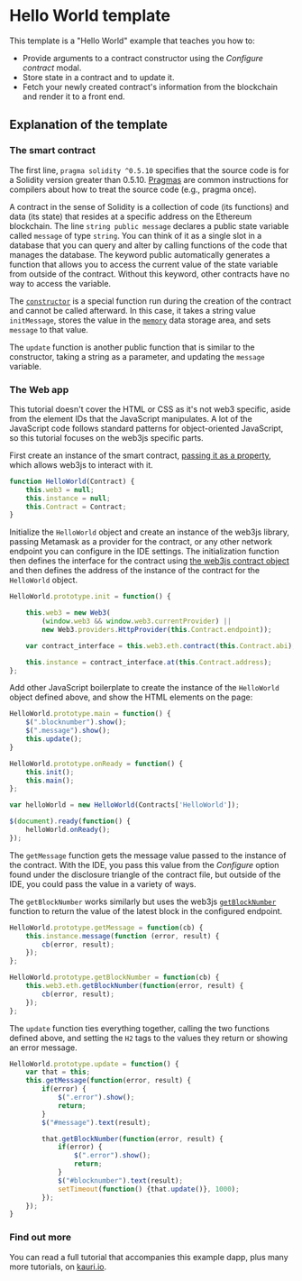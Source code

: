 # Hello World template

This template is a "Hello World" example that teaches you how to:

-   Provide arguments to a contract constructor using the _Configure contract_ modal.
-   Store state in a contract and to update it.
-   Fetch your newly created contract's information from the blockchain and render it to a front end.

## Explanation of the template

### The smart contract

The first line, `pragma solidity ^0.5.10` specifies that the source code is for a Solidity version greater than 0.5.10. [Pragmas](https://solidity.readthedocs.io/en/latest/layout-of-source-files.html#pragma) are common instructions for compilers about how to treat the source code (e.g., pragma once).

A contract in the sense of Solidity is a collection of code (its functions) and data (its state) that resides at a specific address on the Ethereum blockchain. The line `string public message` declares a public state variable called `message` of type `string`. You can think of it as a single slot in a database that you can query and alter by calling functions of the code that manages the database. The keyword public automatically generates a function that allows you to access the current value of the state variable from outside of the contract. Without this keyword, other contracts have no way to access the variable.

The [`constructor`](https://solidity.readthedocs.io/en/latest/contracts.html#constructor) is a special function run during the creation of the contract and cannot be called afterward. In this case, it takes a string value `initMessage`, stores the value in the [`memory`](https://solidity.readthedocs.io/en/latest/introduction-to-smart-contracts.html#storage-memory-and-the-stack) data storage area, and sets `message` to that value.

The `update` function is another public function that is similar to the constructor, taking a string as a parameter, and updating the `message` variable.

### The Web app

This tutorial doesn't cover the HTML or CSS as it's not web3 specific, aside from the element IDs that the JavaScript manipulates. A lot of the JavaScript code follows standard patterns for object-oriented JavaScript, so this tutorial focuses on the web3js specific parts.

First create an instance of the smart contract, [passing it as a property](https://web3js.readthedocs.io/en/v1.2.0/web3-eth-contract.html), which allows web3js to interact with it.

```javascript
function HelloWorld(Contract) {
    this.web3 = null;
    this.instance = null;
    this.Contract = Contract;
}
```

Initialize the `HelloWorld` object and create an instance of the web3js library, passing Metamask as a provider for the contract, or any other network endpoint you can configure in the IDE settings. The initialization function then defines the interface for the contract using [the web3js contract object](https://web3js.readthedocs.io/en/v1.2.1/web3-eth-contract.html#new-contract) and then defines the address of the instance of the contract for the `HelloWorld` object.

```javascript
HelloWorld.prototype.init = function() {

    this.web3 = new Web3(
        (window.web3 && window.web3.currentProvider) ||
        new Web3.providers.HttpProvider(this.Contract.endpoint));

    var contract_interface = this.web3.eth.contract(this.Contract.abi);

    this.instance = contract_interface.at(this.Contract.address);
};
```

Add other JavaScript boilerplate to create the instance of the `HelloWorld` object defined above, and show the HTML elements on the page:

```javascript
HelloWorld.prototype.main = function() {
    $(".blocknumber").show();
    $(".message").show();
    this.update();
}

HelloWorld.prototype.onReady = function() {
    this.init();
    this.main();
};

var helloWorld = new HelloWorld(Contracts['HelloWorld']);

$(document).ready(function() {
    helloWorld.onReady();
});
```

The `getMessage` function gets the message value passed to the instance of the contract. With the IDE, you pass this value from the _Configure_ option found under the disclosure triangle of the contract file, but outside of the IDE, you could pass the value in a variety of ways.

The `getBlockNumber` works similarly but uses the web3js [`getBlockNumber`](https://web3js.readthedocs.io/en/v1.2.1/web3-eth.html?highlight=getBlockNumber#getblocknumber) function to return the value of the latest block in the configured endpoint.

```javascript
HelloWorld.prototype.getMessage = function(cb) {
    this.instance.message(function (error, result) {
        cb(error, result);
    });
};

HelloWorld.prototype.getBlockNumber = function(cb) {
    this.web3.eth.getBlockNumber(function(error, result) {
        cb(error, result);
    });
};
```

The `update` function ties everything together, calling the two functions defined above, and setting the `H2` tags to the values they return or showing an error message.

```javascript
HelloWorld.prototype.update = function() {
    var that = this;
    this.getMessage(function(error, result) {
        if(error) {
            $(".error").show();
            return;
        }
        $("#message").text(result);

        that.getBlockNumber(function(error, result) {
            if(error) {
                $(".error").show();
                return;
            }
            $("#blocknumber").text(result);
            setTimeout(function() {that.update()}, 1000);
        });
    });
}
```

### Find out more

You can read a full tutorial that accompanies this example dapp, plus many more tutorials, on [kauri.io](https://kauri.io/article/68fca74301814d09bfcc35e07ff30fbc/v1/create-a-%22hello-world%22-fullstack-dapp).
